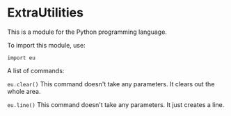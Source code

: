 # ExtraUtilities
This is a module for the Python programming language.

To import this module, use:

<code>import eu</code>


A list of commands:

<code>eu.clear()</code> This command doesn't take any parameters. It clears out the whole area.

<code>eu.line()</code>  This command doesn't take any parameters. It just creates a line.

